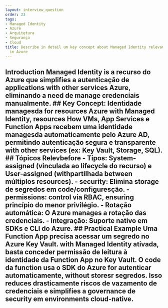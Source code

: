 ```yaml
---
layout: interview_question
order: 23
tags:
- Managed Identity
- Azure
- Arquitetura
- Segurança
- Cloud
title: Describe in detail um key concept about Managed Identity relevant to architecture
  in Azure
---
```


## Introduction Managed Identity is a recurso do Azure que simplifies a autenticação de applications with other services Azure, eliminando a need de manage credenciais manualmente. ## Key Concept: Identidade managesda for resources Azure with Managed Identity, resources How VMs, App Services e Function Apps recebem uma identidade managesda automaticamente pelo Azure AD, permitindo autenticação segura e transparente with other services (ex: Key Vault, Storage, SQL). ## Tópicos Relevbefore - **Tipos:** System-assigned (vinculada ao lifecycle do recurso) e User-assigned (withpartilhada between múltiplos resources). - **security:** Elimina storage de segredos em code/configuresção. - **permissions:** control via RBAC, ensuring princípio do menor privilégio. - **Rotação automática:** O Azure manages a rotação das credenciais. - **Integração:** Suporte nativo em SDKs e CLI do Azure. ## Practical Example Uma Function App precisa acessar um segredo no Azure Key Vault. with Managed Identity ativada, basta conceder permissão de leitura à identidade da Function App no Key Vault. O code da function usa o SDK do Azure for autenticar automaticamente, without storesr segredos. Isso reduces drasticamente riscos de vazamento de credenciais e simplifies a governance de security em environments cloud-native.